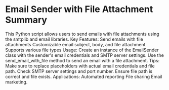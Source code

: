 # Email Sender with File Attachment Summary

This Python script allows users to send emails with file attachments using the smtplib and email libraries.
Key Features:
Send emails with file attachments
Customizable email subject, body, and file attachment
Supports various file types
Usage:
Create an instance of the EmailSender class with the sender's email credentials and SMTP server settings.
Use the send_email_with_file method to send an email with a file attachment.
Tips:
Make sure to replace placeholders with actual email credentials and file path.
Check SMTP server settings and port number.
Ensure file path is correct and file exists.
Applications:
Automated reporting
File sharing
Email marketing.
